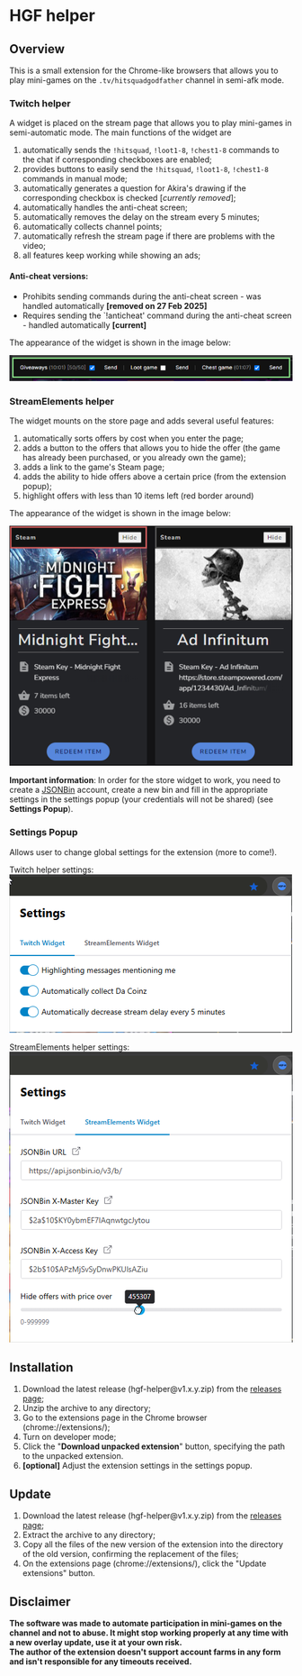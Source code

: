 # HGF helper

## Overview
This is a small extension for the Chrome-like browsers that allows you to play mini-games on the `.tv/hitsquadgodfather` channel in semi-afk mode.

### Twitch helper

A widget is placed on the stream page that allows you to play mini-games in semi-automatic mode. The main functions of the widget are
1. automatically sends the `!hitsquad`, `!loot1-8`, `!chest1-8` commands to the chat if corresponding checkboxes are enabled;
1. provides buttons to easily send the `!hitsquad`, `!loot1-8`, `!chest1-8` commands in manual mode;
1. automatically generates a question for Akira's drawing if the corresponding checkbox is checked [*currently removed*];
1. automatically handles the anti-cheat screen;
1. automatically removes the delay on the stream every 5 minutes;
1. automatically collects channel points;
1. automatically refresh the stream page if there are problems with the video;
1. all features keep working while showing an ads;

#### Anti-cheat versions:
- Prohibits sending commands during the anti-cheat screen - was handled automatically **[removed on 27 Feb 2025]**
- Requires sending the `!anticheat' command during the anti-cheat screen - handled automatically **[current]**

The appearance of the widget is shown in the image below:

![readme_1.png](./readme_1.png)

### StreamElements helper
The widget mounts on the store page and adds several useful features:
1. automatically sorts offers by cost when you enter the page;
1. adds a button to the offers that allows you to hide the offer (the game has already been purchased, or you already own the game);
1. adds a link to the game's Steam page;
1. adds the ability to hide offers above a certain price (from the extension popup);
1. highlight offers with less than 10 items left (red border around)

The appearance of the widget is shown in the image below:

![readme_2.png](./readme_2.png)

**Important information**: In order for the store widget to work, you need to create a [JSONBin](https://jsonbin.io/) account, create a new bin and fill in the appropriate settings in the settings popup (your credentials will not be shared) (see **Settings Popup**).

### Settings Popup
Allows user to change global settings for the extension (more to come!).

Twitch helper settings: \
![readme_3.png](./readme_3.png)

StreamElements helper settings: \
![readme_4.png](./readme_4.png)

## Installation
1. Download the latest release (hgf-helper<area>@v1.x.y.zip) from the [releases page](https://github.com/v3il/hgf-helper/releases);
2. Unzip the archive to any directory;
3. Go to the extensions page in the Chrome browser (chrome://extensions/);
4. Turn on developer mode;
5. Click the "**Download unpacked extension**" button, specifying the path to the unpacked extension.
6. **[optional]** Adjust the extension settings in the settings popup.

## Update
1. Download the latest release (hgf-helper<area>@v1.x.y.zip) from the [releases page](https://github.com/v3il/hgf-helper/releases);
2. Extract the archive to any directory;
3. Copy all the files of the new version of the extension into the directory of the old version, confirming the replacement of the files;
4. On the extensions page (chrome://extensions/), click the "Update extensions" button.

## Disclaimer
**The software was made to automate participation in mini-games on the channel and not to abuse. 
It might stop working properly at any time with a new overlay update, use it at your own risk. \
The author of the extension doesn't support account farms in any form and isn't responsible for any timeouts received.**
